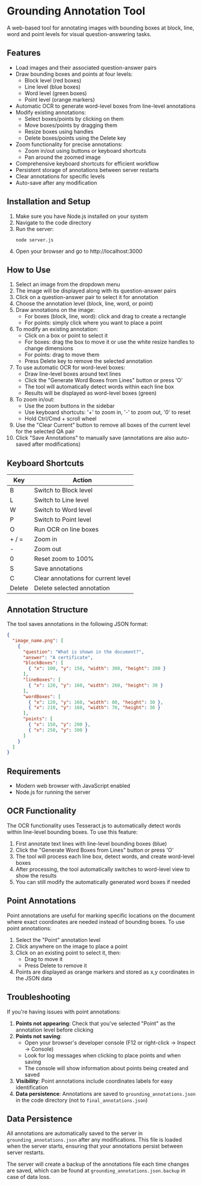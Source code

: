 # Grounding Annotation Tool

A web-based tool for annotating images with bounding boxes at block, line, word and point levels for visual question-answering tasks.

## Features

- Load images and their associated question-answer pairs
- Draw bounding boxes and points at four levels:
  - Block level (red boxes)
  - Line level (blue boxes)
  - Word level (green boxes)
  - Point level (orange markers)
- Automatic OCR to generate word-level boxes from line-level annotations
- Modify existing annotations:
  - Select boxes/points by clicking on them
  - Move boxes/points by dragging them
  - Resize boxes using handles
  - Delete boxes/points using the Delete key
- Zoom functionality for precise annotations:
  - Zoom in/out using buttons or keyboard shortcuts
  - Pan around the zoomed image
- Comprehensive keyboard shortcuts for efficient workflow
- Persistent storage of annotations between server restarts
- Clear annotations for specific levels
- Auto-save after any modification

## Installation and Setup

1. Make sure you have Node.js installed on your system
2. Navigate to the code directory
3. Run the server:
   ```
   node server.js
   ```
4. Open your browser and go to http://localhost:3000

## How to Use

1. Select an image from the dropdown menu
2. The image will be displayed along with its question-answer pairs
3. Click on a question-answer pair to select it for annotation
4. Choose the annotation level (block, line, word, or point)
5. Draw annotations on the image:
   - For boxes (block, line, word): click and drag to create a rectangle
   - For points: simply click where you want to place a point
6. To modify an existing annotation:
   - Click on a box or point to select it
   - For boxes: drag the box to move it or use the white resize handles to change dimensions
   - For points: drag to move them
   - Press Delete key to remove the selected annotation
7. To use automatic OCR for word-level boxes:
   - Draw line-level boxes around text lines
   - Click the "Generate Word Boxes from Lines" button or press 'O'
   - The tool will automatically detect words within each line box
   - Results will be displayed as word-level boxes (green)
8. To zoom in/out:
   - Use the zoom buttons in the sidebar
   - Use keyboard shortcuts: '+' to zoom in, '-' to zoom out, '0' to reset
   - Hold Ctrl/Cmd + scroll wheel
9. Use the "Clear Current" button to remove all boxes of the current level for the selected QA pair
10. Click "Save Annotations" to manually save (annotations are also auto-saved after modifications)

## Keyboard Shortcuts

| Key | Action |
|-----|--------|
| B | Switch to Block level |
| L | Switch to Line level |
| W | Switch to Word level |
| P | Switch to Point level |
| O | Run OCR on line boxes |
| + / = | Zoom in |
| - | Zoom out |
| 0 | Reset zoom to 100% |
| S | Save annotations |
| C | Clear annotations for current level |
| Delete | Delete selected annotation |

## Annotation Structure

The tool saves annotations in the following JSON format:

```json
{
  "image_name.png": [
    {
      "question": "What is shown in the document?",
      "answer": "A certificate",
      "blockBoxes": [
        { "x": 100, "y": 150, "width": 300, "height": 200 }
      ],
      "lineBoxes": [
        { "x": 120, "y": 160, "width": 260, "height": 30 }
      ],
      "wordBoxes": [
        { "x": 120, "y": 160, "width": 80, "height": 30 },
        { "x": 210, "y": 160, "width": 70, "height": 30 }
      ],
      "points": [
        { "x": 150, "y": 200 },
        { "x": 250, "y": 300 }
      ]
    }
  ]
}
```

## Requirements

- Modern web browser with JavaScript enabled
- Node.js for running the server

## OCR Functionality

The OCR functionality uses Tesseract.js to automatically detect words within line-level bounding boxes. To use this feature:

1. First annotate text lines with line-level bounding boxes (blue)
2. Click the "Generate Word Boxes from Lines" button or press 'O'
3. The tool will process each line box, detect words, and create word-level boxes
4. After processing, the tool automatically switches to word-level view to show the results
5. You can still modify the automatically generated word boxes if needed

## Point Annotations

Point annotations are useful for marking specific locations on the document where exact coordinates are needed instead of bounding boxes. To use point annotations:

1. Select the "Point" annotation level
2. Click anywhere on the image to place a point
3. Click on an existing point to select it, then:
   - Drag to move it
   - Press Delete to remove it
4. Points are displayed as orange markers and stored as x,y coordinates in the JSON data

## Troubleshooting

If you're having issues with point annotations:

1. **Points not appearing**: Check that you've selected "Point" as the annotation level before clicking
2. **Points not saving**:
   - Open your browser's developer console (F12 or right-click → Inspect → Console)
   - Look for log messages when clicking to place points and when saving
   - The console will show information about points being created and saved
3. **Visibility**: Point annotations include coordinates labels for easy identification
4. **Data persistence**: Annotations are saved to `grounding_annotations.json` in the code directory (not to `final_annotations.json`)

## Data Persistence

All annotations are automatically saved to the server in `grounding_annotations.json` after any modifications. This file is loaded when the server starts, ensuring that your annotations persist between server restarts.

The server will create a backup of the annotations file each time changes are saved, which can be found at `grounding_annotations.json.backup` in case of data loss. 